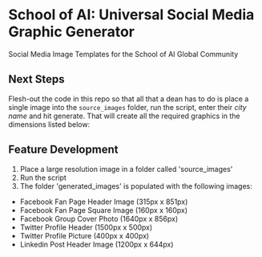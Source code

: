 # School of AI: Universal Social Media Graphic Generator
Social Media Image Templates for the School of AI Global Community
## Next Steps
Flesh-out the code in this repo so that all that a dean has to do is place a single image into the `source_images` folder, run the script, enter their *city name* and hit generate. That will create all the required graphics in the dimensions listed below:

## Feature Development
1. Place a large resolution image in a folder called 'source_images'
2. Run the script
3. The folder 'generated_images' is populated with the following images:
  * Facebook Fan Page Header Image (315px x 851px)
  * Facebook Fan Page Square Image (160px x 160px)
  * Facebook Group Cover Photo (1640px x 856px)
  * Twitter Profile Header (1500px x 500px)
  * Twitter Profile Picture (400px x 400px)
  * Linkedin Post Header Image (1200px x 644px)
